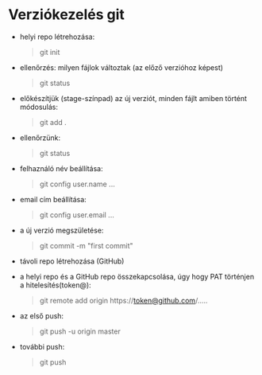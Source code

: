 # Verziókezelés git

- helyi repo létrehozása:

    > git init

- ellenőrzés: milyen fájlok változtak (az előző verzióhoz képest)

    > git status

- előkészítjük (stage-színpad) az új verziót, minden fájlt amiben történt módosulás:

    > git add .

- ellenőrzünk:

    > git status

- felhaználó név beállítása:

    > git config user.name ...

- email cím beállítása:

    >git config user.email ...


- a új verzió megszületése:

    > git commit -m "first commit"




- távoli repo létrehozása (GitHub)

- a helyi repo és a GitHub repo összekapcsolása, úgy hogy PAT történjen a hitelesítés(token@):

    > git remote add origin https://token@github.com/.....

- az első push:

    > git push -u origin master

- további push:

    > git push